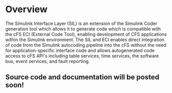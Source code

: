 # Overview

The Simulink Interface Layer (SIL) is an extension of the Simulink Coder generation tool which allows it to generate code which is compatible with the cFS ECI (External Code Tool), enabling development of CFS applications within the Simulink environment. The SIL and ECI enables direct integration of code from the Simulink autocoding pipeline into the cFS without the need for application-specific interface code and allows autogenerated code access to cFS API's including table services, time services, the software bus, event services, and fault reporting.

## Source code and documentation will be posted soon!